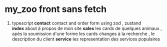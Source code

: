 # my_zoo front sans fetch
1. typescript
**contact** contact and order form using zod , zustand  
**index** about à propos de mon site 
**sales** les cards de quelques animaux , apès la soumission d'une forme les cards changes à la recherche ,     le description du client 
**service** les representation des services populaires 